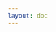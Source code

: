 ```yaml
---
layout: doc
---
```


<script setup>
import { useData } from 'vitepress'

const { lang } = useData()

const title = lang.value === 'zh' ? '作品集' : 'Projects'
const subtitle = lang.value === 'zh' 
  ? '这里展示了我的一些个人项目和工作成果'
  : 'Here are some of my personal projects and work achievements'

// 示例项目数据，后续可以从 API 获取
const projects = [
  {
    title: lang.value === 'zh' ? '个人网站' : 'Personal Website',
    description: lang.value === 'zh'
      ? '使用 VitePress 构建的个人网站，支持中英文双语，展示个人简历和作品集。'
      : 'A personal website built with VitePress, supporting both English and Chinese, showcasing resume and portfolio.',
    tech: ['VitePress', 'Vue 3', 'TypeScript', 'Markdown'],
    link: 'https://github.com/yourusername/byzdotme'
  },
  {
    title: lang.value === 'zh' ? '待添加项目' : 'More Projects Coming Soon',
    description: lang.value === 'zh'
      ? '更多项目正在开发中...'
      : 'More projects are under development...',
    tech: [],
    link: null
  }
]
</script>

<template>
  <div class="projects-page">
    <h1>{{ title }}</h1>
    <p class="subtitle">{{ subtitle }}</p>

    <div class="projects-grid">
      <div v-for="project in projects" :key="project.title" class="project-card">
        <h2>{{ project.title }}</h2>
        <p class="description">{{ project.description }}</p>
        <div class="tech-stack">
          <span v-for="tech in project.tech" :key="tech" class="tech-tag">
            {{ tech }}
          </span>
        </div>
        <a
          v-if="project.link"
          :href="project.link"
          target="_blank"
          rel="noopener noreferrer"
          class="project-link"
        >
          {{ lang.value === 'zh' ? '查看项目' : 'View Project' }}
        </a>
      </div>
    </div>
  </div>
</template>

<style scoped>
.projects-page {
  max-width: 1200px;
  margin: 0 auto;
  padding: 2rem;
}

h1 {
  font-size: 2.5rem;
  font-weight: 700;
  color: var(--vp-c-text-1);
  margin-bottom: 1rem;
  text-align: center;
}

.subtitle {
  font-size: 1.2rem;
  color: var(--vp-c-text-2);
  text-align: center;
  margin-bottom: 3rem;
}

.projects-grid {
  display: grid;
  grid-template-columns: repeat(auto-fit, minmax(300px, 1fr));
  gap: 2rem;
}

.project-card {
  background-color: var(--vp-c-bg-soft);
  border-radius: 8px;
  padding: 2rem;
  transition: transform 0.3s ease;
}

.project-card:hover {
  transform: translateY(-4px);
}

.project-card h2 {
  font-size: 1.5rem;
  font-weight: 600;
  color: var(--vp-c-text-1);
  margin-bottom: 1rem;
}

.description {
  color: var(--vp-c-text-2);
  margin-bottom: 1.5rem;
  line-height: 1.6;
}

.tech-stack {
  display: flex;
  flex-wrap: wrap;
  gap: 0.5rem;
  margin-bottom: 1.5rem;
}

.tech-tag {
  background-color: var(--vp-c-brand-dimm);
  color: var(--vp-c-brand);
  padding: 0.25rem 0.75rem;
  border-radius: 4px;
  font-size: 0.9rem;
}

.project-link {
  display: inline-block;
  color: var(--vp-c-brand);
  text-decoration: none;
  font-weight: 500;
  padding: 0.5rem 1rem;
  border: 1px solid var(--vp-c-brand);
  border-radius: 4px;
  transition: all 0.3s ease;
}

.project-link:hover {
  background-color: var(--vp-c-brand);
  color: white;
}

@media (max-width: 640px) {
  .projects-page {
    padding: 1rem;
  }

  .projects-grid {
    grid-template-columns: 1fr;
  }
}
</style> 